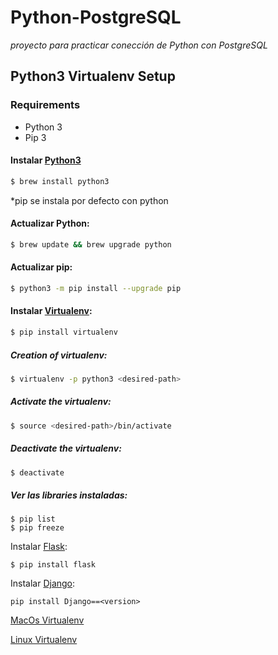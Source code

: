 # Python-PostgreSQL
<em>proyecto para practicar conección de Python con PostgreSQL</em>

## Python3 Virtualenv Setup

### Requirements
* Python 3
* Pip 3

#### Instalar [Python3](https://www.python.org/doc/)
```bash
$ brew install python3
```
*pip se instala por defecto con python

#### Actualizar Python:
```bash
$ brew update && brew upgrade python
```

#### Actualizar pip:
```bash
$ python3 -m pip install --upgrade pip
```

#### Instalar [Virtualenv](https://virtualenv.pypa.io/en/stable/):
```bash
$ pip install virtualenv
```

##### Creation of virtualenv:
```bash
$ virtualenv -p python3 <desired-path>
```

##### Activate the virtualenv:
```bash
$ source <desired-path>/bin/activate
```

##### Deactivate the virtualenv:
```bash
$ deactivate
```

##### Ver las libraries instaladas:
```
$ pip list
$ pip freeze
```

Instalar [Flask](https://flask.palletsprojects.com/):
```
$ pip install flask
```


Instalar [Django](https://www.djangoproject.com/):
```
pip install Django==<version>
```


[MacOs Virtualenv](https://sourabhbajaj.com/mac-setup/Python/virtualenv.html)

[Linux Virtualenv](https://www.lunium.com/blog/entornos-virtuales-en-python-3-con-virtualenv-en-linux/#:~:text=Virtualenv%20es%20una%20herramienta%20para,los%20diferentes%20proyectos%20que%20tengamos.)